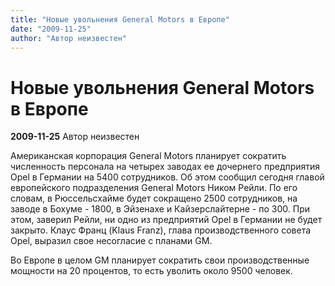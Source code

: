 ```yaml
---
title: "Новые увольнения General Motors в Европе"
date: "2009-11-25"
author: "Автор неизвестен"
---
```


# Новые увольнения General Motors в Европе

**2009-11-25** Автор неизвестен

Американская корпорация General Motors планирует сократить численность персонала на четырех заводах ее дочернего предприятия Opel в Германии на 5400 сотрудников. Об этом сообщил сегодня главой европейского подразделения General Motors Ником Рейли. По его словам, в Рюссельсхайме будет сокращено 2500 сотрудников, на заводе в Бохуме - 1800, в Эйзенахе и Кайзерслайтерне - по 300. При этом, заверил Рейли, ни одно из предприятий Opel в Германии не будет закрыто. Клаус Франц (Klaus Franz), глава производственного совета Opel, выразил свое несогласие с планами GM.

Во Европе в целом GM планирует сократить свои производственные мощности на 20 процентов, то есть уволить около 9500 человек.